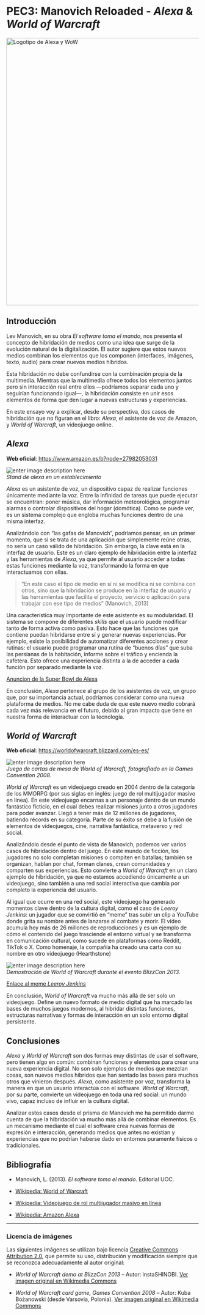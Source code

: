 ﻿# PEC3: Manovich Reloaded - *Alexa* & *World of Warcraft*



<img  src="https://i.imgur.com/H8j3lfv.png"  alt="Logotipo de Alexa y WoW"  width="700"/>


## Introducción

Lev Manovich, en su obra *El software toma el mando*, nos presenta el concepto de hibridación de medios como una idea que surge de la evolución natural de la digitalización. El autor sugiere que estos nuevos medios combinan los elementos que los componen (interfaces, imágenes, texto, audio) para crear nuevos medios híbridos.

Esta hibridación no debe confundirse con la combinación propia de la multimedia. Mientras que la multimedia ofrece todos los elementos juntos pero sin interacción real entre ellos —podríamos separar cada uno y seguirían funcionando igual—, la hibridación consiste en unir esos elementos de forma que den lugar a nuevas estructuras y experiencias.

En este ensayo voy a explicar, desde su perspectiva, dos casos de hibridación que no figuran en el libro: *Alexa*, el asistente de voz de Amazon, y *World of Warcraft*, un videojuego online.

## *Alexa*

**Web oficial**: https://www.amazon.es/b?node=27982053031

![enter image description here](https://i.imgur.com/39LQi0i.jpeg)
<br>*Stand de alexa en un establecimiento*

*Alexa* es un asistente de voz, un dispositivo capaz de realizar funciones únicamente mediante la voz. Entre la infinidad de tareas que puede ejecutar se encuentran: poner música, dar información meteorológica, programar alarmas o controlar dispositivos del hogar (domótica). Como se puede ver, es un sistema complejo que engloba muchas funciones dentro de una misma interfaz.

Analizándolo con “las gafas de Manovich”, podríamos pensar, en un primer momento, que si se trata de una aplicación que simplemente reúne otras, no sería un caso válido de hibridación. Sin embargo, la clave está en la interfaz de usuario. Este es un claro ejemplo de hibridación entre la interfaz y las herramientas de *Alexa*, ya que permite al usuario acceder a todas estas funciones mediante la voz, transformando la forma en que interactuamos con ellas.

> “En este caso el tipo de medio en sí ni se modifica ni se combina con otros, sino que la hibridación se produce en la interfaz de usuario y las herramientas que facilita el proyecto, servicio o aplicación para trabajar con ese tipo de medios”
> (Manovich, 2013)


Una característica muy importante de este asistente es su modularidad. El sistema se compone de diferentes *skills* que el usuario puede modificar tanto de forma activa como pasiva. Esto hace que las funciones que contiene puedan hibridarse entre sí y generar nuevas experiencias. Por ejemplo, existe la posibilidad de automatizar diferentes acciones y crear rutinas: el usuario puede programar una rutina de “buenos días” que suba las persianas de la habitación, informe sobre el tráfico y encienda la cafetera. Esto ofrece una experiencia distinta a la de acceder a cada función por separado mediante la voz.

[Anuncion de la Super Bowl de Alexa](https://www.youtube.com/watch?v=iNxvsxU2rJE)

En conclusión, *Alexa* pertenece al grupo de los asistentes de voz, un grupo que, por su importancia actual, podríamos considerar como una nueva plataforma de medios. No me cabe duda de que este nuevo medio cobrará cada vez más relevancia en el futuro, debido al gran impacto que tiene en nuestra forma de interactuar con la tecnología.

## *World of Warcraft*

**Web oficial**: https://worldofwarcraft.blizzard.com/es-es/

![enter image description here](https://i.imgur.com/s8s2Kcs.jpeg)
<br>*Juego de cartas de mesa de World of Warcraft, fotografiado en la Games Convention 2008.*

*World of Warcraft* es un videojuego creado en 2004 dentro de la categoría de los MMORPG (por sus siglas en inglés: juego de rol multijugador masivo en línea). En este videojuego encarnas a un personaje dentro de un mundo fantástico ficticio, en el cual debes realizar misiones junto a otros jugadores para poder avanzar. Llegó a tener más de 12 millones de jugadores, batiendo récords en su categoría. Parte de su éxito se debe a la fusión de elementos de videojuegos, cine, narrativa fantástica, metaverso y red social.

Analizándolo desde el punto de vista de Manovich, podemos ver varios casos de hibridación dentro del juego. En este mundo de ficción, los jugadores no solo completan misiones o compiten en batallas; también se organizan, hablan por chat, forman clanes, crean comunidades y comparten sus experiencias. Esto convierte a *World of Warcraft* en un claro ejemplo de hibridación, ya que no estamos accediendo únicamente a un videojuego, sino también a una red social interactiva que cambia por completo la experiencia del usuario.

Al igual que ocurre en una red social, este videojuego ha generado momentos clave dentro de la cultura digital, como el caso de *Leeroy Jenkins*: un jugador que se convirtió en “meme” tras subir un clip a YouTube donde grita su nombre antes de lanzarse al combate y morir. El vídeo acumula hoy más de 26 millones de reproducciones y es un ejemplo de cómo el contenido del juego trasciende el entorno virtual y se transforma en comunicación cultural, como sucede en plataformas como Reddit, TikTok o X. Como homenaje, la compañía ha creado una carta con su nombre en otro videojuego (Hearthstone)

![enter image description here](https://i.imgur.com/zjtXOIp.jpeg)
<br>*Demostración de World of Warcraft durante el evento BlizzCon 2013.*

[Enlace al meme *Leeroy Jenkins*](https://www.youtube.com/watch?v=mLyOj_QD4a4)

En conclusión, *World of Warcraft* va mucho más allá de ser solo un videojuego. Define un nuevo formato de medio digital que ha marcado las bases de muchos juegos modernos, al hibridar distintas funciones, estructuras narrativas y formas de interacción en un solo entorno digital persistente.

## Conclusiones

*Alexa* y *World of Warcraft* son dos formas muy distintas de usar el software, pero tienen algo en común: combinan funciones y elementos para crear una nueva experiencia digital. No son solo ejemplos de medios que mezclan cosas, son nuevos medios híbridos que han sentado las bases para muchos otros que vinieron después. *Alexa*, como asistente por voz, transforma la manera en que un usuario interactúa con el software. *World of Warcraft*, por su parte, convierte un videojuego en toda una red social: un mundo vivo, capaz incluso de influir en la cultura digital.

Analizar estos casos desde el prisma de Manovich me ha permitido darme cuenta de que la hibridación va mucho más allá de combinar elementos. Es un mecanismo mediante el cual el software crea nuevas formas de expresión e interacción, generando medios que antes no existían y experiencias que no podrían haberse dado en entornos puramente físicos o tradicionales.

## Bibliografía

- Manovich, L. (2013). *El software toma el mando*. Editorial UOC.

- [Wikipedia: World of Warcraft](https://es.wikipedia.org/wiki/World_of_Warcraft)

- [Wikipedia: Videojuego de rol multijugador masivo en línea](https://es.wikipedia.org/wiki/Videojuego_de_rol_multijugador_masivo_en_l%C3%ADnea)

- [Wikipedia: Amazon Alexa](https://es.wikipedia.org/wiki/Amazon_Alexa)




---

>
>


### Licencia de imágenes

Las siguientes imágenes se utilizan bajo licencia [Creative Commons Attribution 2.0](https://creativecommons.org/licenses/by/2.0/), que permite su uso, distribución y modificación siempre que se reconozca adecuadamente al autor original:

- *World of Warcraft demo at BlizzCon 2013* – Autor: instaSHINOBI. [Ver imagen original en Wikimedia Commons](https://commons.wikimedia.org/wiki/File:World_of_Warcraft_demo_at_BlizzCon_2013_17.jpg)

- *World of Warcraft card game, Games Convention 2008* – Autor: Kuba Bożanowski (desde Varsovia, Polonia). [Ver imagen original en Wikimedia Commons](https://commons.wikimedia.org/wiki/File:World_of_Warcraft_card_game_(2789222359).jpg)
